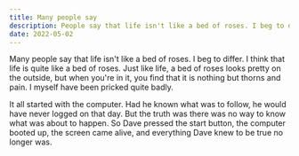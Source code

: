 ```yaml
---
title: Many people say
description: People say that life isn't like a bed of roses. I beg to differ.
date: 2022-05-02
---
```


Many people say that life isn't like a bed of roses. I beg to differ. I think that life is quite like a bed of roses. Just like life, a bed of roses looks pretty on the outside, but when you're in it, you find that it is nothing but thorns and pain. I myself have been pricked quite badly.

It all started with the computer. Had he known what was to follow, he would have never logged on that day. But the truth was there was no way to know what was about to happen. So Dave pressed the start button, the computer booted up, the screen came alive, and everything Dave knew to be true no longer was.